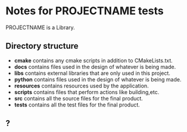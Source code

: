 # Notes for PROJECTNAME tests

PROJECTNAME is a Library.

## Directory structure

- __cmake__ contains any cmake scripts in addition to CMakeLists.txt.
- __docs__ contains files used in the design of whatever is being made.
- __libs__ contains external libraries that are only used in this project.
- __python__ contains files used in the design of whatever is being made.
- __resources__ contains resources used by the application.
- __scripts__ contains files that perform actions like building,etc.
- __src__ contains all the source files for the final product.
- __tests__ contains all the test files for the final product.

## ?
